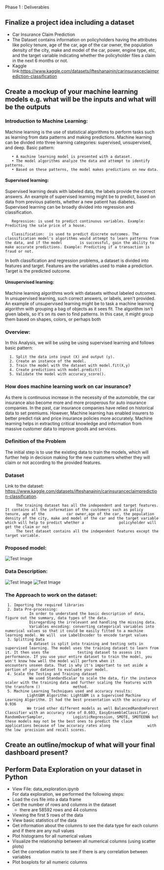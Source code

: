 Phase 1 : Deliverables

## Finalize a project idea including a dataset
-  Car Insurance Claim Prediction
-  The Dataset contains information on policyholders having the attributes like policy tenure, age of the car, age of the car owner, the population density of the city, make and model of the car, power, engine type, etc, and the target variable indicating whether the policyholder files a claim in the next 6 months or not.
-  Kaggle link:https://www.kaggle.com/datasets/ifteshanajnin/carinsuranceclaimprediction-classification

## Create a mockup of your machine learning models e.g. what will be the inputs and what will be the outputs

### Introduction to Machine Learning:

Machine learning is the use of statistical algorithms to perform tasks such as learning from data patterns and making predictions. Machine learning can be divided into three learning categories: supervised, unsupervised, and deep.
Basic pattern:

       • A machine learning model is presented with a dataset.
       • The model algorithms analyze the data and attempt to identify patterns.
       • Based on these patterns, the model makes predictions on new data.

#### Supervised learning: 
Supervised learning deals with labeled data, the labels provide the correct answers. An example of supervised learning might be to predict, based on data from previous patients, whether a new patient has diabetes. Supervised learning can be broadly divided into regression and classification.

       Regression: is used to predict continuous variables. Example: Predicting the sale price of a house.
       
       Classification:  is used to predict discrete outcomes. The classification model's algorithms would attempt to learn patterns from the data, and if the model        is successful, gain the ability to make accurate predictions. Example: Predicting if a transaction is fraud or not.
       
In both classification and regression problems, a dataset is divided into features and target. Features are the variables used to make a prediction. Target is the predicted outcome.

#### Unsupervised learning: 
Machine learning algorithms work with datasets without labeled outcomes. In unsupervised learning, such correct answers, or labels, aren't provided. An example of unsupervised learning might be to task a machine learning algorithm with grouping a bag of objects as it sees fit. The algorithm isn't given labels, so it's on its own to find patterns. In this case, it might group them based on shapes, colors, or perhaps both

### Overview:
In this Analysis, we will be using be using supervised learning and follows basic pattern:

      1. Split the data into input (X) and output (y).
      2. Create an instance of the model.
      3. Train the model with the dataset with model.fit(X,y)
      4. Create predictions with model.predict()
      5. Validate the model with accuracy_score().
    
### How does machine learning work on car insurance?
As there is continuous increase in the necessity of the automobile, the car insurance also become more and more prosperous for auto insurance companies. In the past, car insurance companies have relied on historical data to set premiums. However, Machine learning has enabled insurers to better predict risk and price insurance policies more accurately. Machine learning helps in extracting critical knowledge and information from massive customer data to improve goods and services.

### Definition of the Problem
The initial step is to use the existing data to train the models, which will further help in decision making for the new customers whether they will claim or not according to the provided features.

### Dataset

Link to the dataset: https://www.kaggle.com/datasets/ifteshanajnin/carinsuranceclaimprediction-classification. 

         The training dataset has all the independent and target features. It contains all the information of the customers such as policy tenure, age of the          car owner,age of the car, the population density of the city, make and model of the car and the target variable which will help to predict whether a                policyholder will get the claim or not
         The test dataset contains all the independent features except the target variable. 

### Proposed model:

![Test Image](/Resources/ProposedModel.png)

### Data Description:

![Test Image](/Resources/data1.png)
![Test Image](/Resources/data2.png)

### The Approach to work on the dataset:
     1. Importing the required libraries
     2. Data Pre-processing: 
               In order to understand the basic description of data, figure out the summary, data types of the data.
	           Disregarding the irrelevant and handling the missing data.
	           Variables encoding: converting categorical variables into numerical values so that it could be easily fitted to a machine learning model. We will  use LabelEncoder to encode target values
     3. Splitting Data
               A dataset is split into training and testing sets in supervised learning. The model uses the training dataset to learn from it. It then uses the             testing dataset to assess its performance. If you use your entire dataset to train the model, you won't know how well the model will perform when it                 encounters unseen data. That is why it's important to set aside a portion of your dataset to evaluate your model.
     4. Scale the Testing and Training dataset
               We used StandardScalar to scale the data, fir the instance scaler with the training data and further scaling the features with the transform ()               method.
     5. Machine Learning Techniques used and accuracy results:
              LightGBM Algorithm: LightGBM is a Supervised Machine Learning Algorithm. It had the best presentation with the accuracy of 0.936
              We tried other different models as well BalancedRandomForest Classifier with an accuracy rate of 0.603, EasyEnsembleClassifier, RandomOverSampler,             LogisticRegression, SMOTE, SMOTEENN but these models may not be the best ones to predict the claim applications because of low accuracy rates along                 with the low  precision and recall scores.


## Create an outline/mockup of what will your final dashboard present?
## Perform Data Exploration on your dataset in Python
- View File: data_exploration.ipynb </br>
For data exploration, we performed the following steps:
- Load the cvs file into a data frame
- Get the number of rows and columns in the dataset
   - there are 58592 rows and 44 columns
- Viewing the first 5 rows of the data
- View basic statistics of the data
- Get information about the columns to see the data type for each column and if there are any null values
- Plot histograms for all numerical values
- Visualize the relationship between all numerical columns (using scatter plots)
- Get the correlation matrix to see if there is any correlation between variables
- Plot boxplots for all numeric columns

